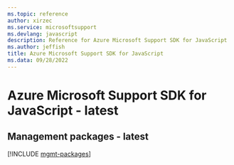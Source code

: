 ```yaml
---
ms.topic: reference
author: xirzec
ms.service: microsoftsupport
ms.devlang: javascript
description: Reference for Azure Microsoft Support SDK for JavaScript
ms.author: jeffish
title: Azure Microsoft Support SDK for JavaScript
ms.data: 09/28/2022
---
```

# Azure Microsoft Support SDK for JavaScript - latest

## Management packages - latest
[!INCLUDE [mgmt-packages](microsoft-support-mgmt-index.md)]